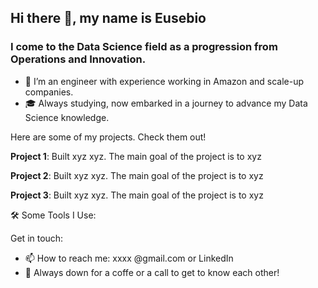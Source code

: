 
## Hi there 👋, my name is Eusebio

### I come to the Data Science field as a progression from Operations and Innovation.


- 🔭 I’m an engineer with experience working in Amazon and scale-up companies. 
- 🎓 Always studying, now embarked in a journey to advance my Data Science knowledge.  




Here are some of my projects. Check them out!

**Project 1**: Built xyz xyz. The main goal of the project is to xyz

**Project 2**: Built xyz xyz. The main goal of the project is to xyz

**Project 3**: Built xyz xyz. The main goal of the project is to xyz


    


🛠 Some Tools I Use:

       

Get in touch:

- 📫 How to reach me: xxxx @gmail.com or LinkedIn
- 💬 Always down for a coffe or a call to get to know each other!


